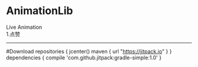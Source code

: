 # AnimationLib<br />
 Live Animation<br />
 1.点赞
 - - -
#Download
  repositories {
     jcenter()
     maven { url "https://jitpack.io" }
   }
   dependencies {
    compile 'com.github.jitpack:gradle-simple:1.0'
   }
